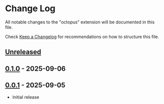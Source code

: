 # Change Log

All notable changes to the "octopus" extension will be documented in this file.

Check [Keep a Changelog](http://keepachangelog.com/) for recommendations on how to structure this file.

## [Unreleased]

## [0.1.0] - 2025-09-06

## [0.0.1] - 2025-09-05

- Initial release

[Unreleased]: https://github.com/he0119/vscode-bangumiplan/compare/v0.1.0...HEAD
[0.1.0]: https://github.com/he0119/vscode-bangumiplan/compare/v0.1.0...v0.0.1
[0.0.1]: https://github.com/he0119/vscode-bangumiplan/releases/tag/v0.0.1
